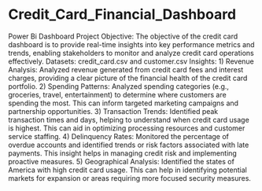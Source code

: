 # Credit_Card_Financial_Dashboard
Power Bi Dashboard
Project Objective: The objective of the credit card dashboard is to provide real-time insights into key performance metrics and trends, enabling stakeholders to monitor and analyze credit card operations 
                   effectively. 
Datasets: credit_card.csv and customer.csv
Insights: 1) Revenue Analysis: Analyzed revenue generated from credit card fees and interest charges, providing a clear picture of the financial health of the credit card portfolio.
          2) Spending Patterns: Analyzed spending categories (e.g., groceries, travel, entertainment) to determine where customers are spending the most. This can inform targeted marketing campaigns and partnership 
                                opportunities.
          3) Transaction Trends: Identified peak transaction times and days, helping to understand when credit card usage is highest. This can aid in optimizing processing resources and customer service staffing.
          4) Delinquency Rates: Monitored the percentage of overdue accounts and identified trends or risk factors associated with late payments. This insight helps in managing credit risk and implementing 
                                proactive measures.
          5) Geographical Analysis: Identified the states of America with high credit card usage. This can help in identifying potential markets for expansion or areas requiring more focused security measures.
